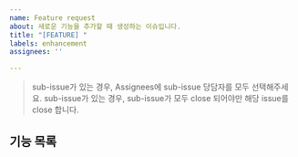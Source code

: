 ```yaml
---
name: Feature request
about: 새로운 기능을 추가할 때 생성하는 이슈입니다.
title: "[FEATURE] "
labels: enhancement
assignees: ''

---
```


> sub-issue가 있는 경우, Assignees에 sub-issue 당담자를 모두 선택해주세요.
> sub-issue가 있는 경우, sub-issue가 모두 close 되어야만 해당 issue를 close 합니다.

## 기능 목록
